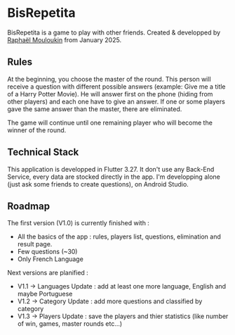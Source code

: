 # BisRepetita

BisRepetita is a game to play with other friends.
Created & developped by [Raphaël Mouloukin](https://www.linkedin.com/in/rmouloukin/) from January 2025.

## Rules

At the beginning, you choose the master of the round.
This person will receive a question with different possible answers (example: Give me a title of a Harry Potter Movie).
He will answer first on the phone (hiding from other players) and each one have to give an answer.
If one or some players gave the same answer than the master, there are eliminated.

The game will continue until one remaining player who will become the winner of the round.

## Technical Stack

This application is developped in Flutter 3.27.
It don't use any Back-End Service, every data are stocked directly in the app.
I'm developping alone (just ask some friends to create questions), on Android Studio.

## Roadmap

The first version (V1.0) is currently finished with :
- All the basics of the app : rules, players list, questions, elimination and result page.
- Few questions (~30)
- Only French Language

Next versions are planified :
- V1.1 -> Languages Update : add at least one more language, English and maybe Portuguese
- V1.2 -> Category Update : add more questions and classified by category
- V1.3 -> Players Update : save the players and thier statistics (like number of win, games, master rounds etc...)